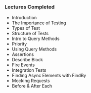 ### Lectures Completed ###

* Introduction
* The Importance of Testing
* Types of Test
* Structure of Tests
* Intro to Query Methods
* Priority
* Using Query Methods
* Assertions
* Describe Block
* Fire Events
* Integration Tests
* Finding Async Elements with FindBy
* Mocking Requests
* Before & After Each